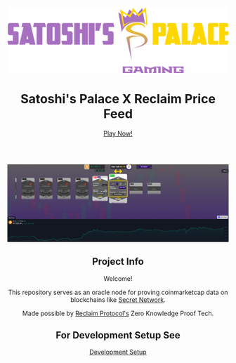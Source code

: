 <div style="text-align: center;">
  <img src="./docs/images/HeadLiner.png" alt="provably fair gaming">

  <h1>Satoshi's Palace X Reclaim Price Feed</h1>

  <a href="https://satoshispalace.casino/secret/bullorbear">Play Now!</a>

  <br><br>

  <img src="./docs/images/bvb.png" alt="New Image">

  <h2>Project Info</h2>
  <p>Welcome!</p>

  <p>This repository serves as an oracle node for proving coinmarketcap data on blockchains like <a href="https://scrt.network/">Secret Network</a>.</p>

  <p>Made possible by <a href="https://www.reclaimprotocol.org/#my-16">Reclaim Protocol's</a> Zero Knowledge Proof Tech.</p>

  <h2>For Development Setup See</h2>
  <a href="./docs/DeveloperSetup.md">Development Setup</a>

</div>
